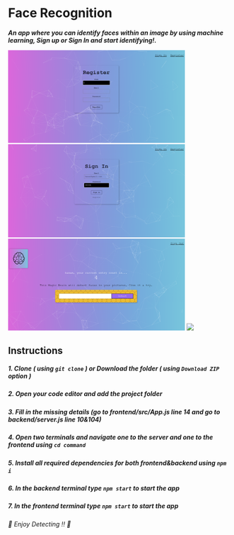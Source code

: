 # Face Recognition
***An app where you can identify faces within an image by using machine learning, Sign up or Sign In and start identifying!.***

<img src="./images/1.PNG" width=400>
<img src="./images/2.PNG" width=400>
<img src="./images/3.PNG" width=400>
<img src="./images/4.PNG" width=400>

## Instructions
##### 1. Clone ***( using `git clone` )*** or Download the folder ***( using ***`Download ZIP`*** option )*** #####
##### 2. Open your code editor and add the project folder #####
##### 3. Fill in the missing details ***(go to frontend/src/App.js line 14 and go to backend/server.js line 10&104)*** #####
##### 4. Open two terminals and navigate one to the server and one to the frontend using ***`cd command`*** #####
##### 5. Install all required dependencies for both frontend&backend using ***`npm i`*** #####
##### 6. In the backend terminal type ***`npm start`*** to start the app #####
##### 7. In the frontend terminal type ***`npm start`*** to start the app #####

###### 👨 *Enjoy Detecting !!* 👨 ######

